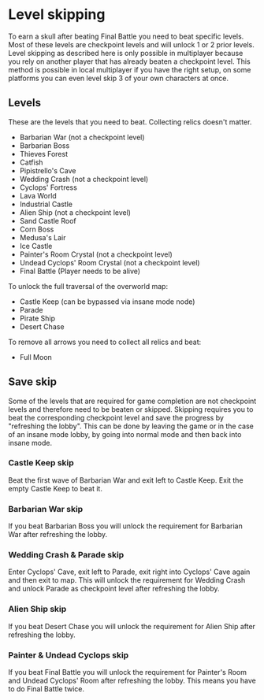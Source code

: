 # Level skipping

To earn a skull after beating Final Battle you need to beat specific levels. Most of these levels are checkpoint levels and will unlock 1 or 2 prior levels. Level skipping as described here is only possible in multiplayer because you rely on another player that has already beaten a checkpoint level. This method is possible in local multiplayer if you have the right setup, on some platforms you can even level skip 3 of your own characters at once.

## Levels

These are the levels that you need to beat. Collecting relics doesn't matter.

- Barbarian War (not a checkpoint level)
- Barbarian Boss
- Thieves Forest
- Catfish
- Pipistrello's Cave
- Wedding Crash (not a checkpoint level)
- Cyclops' Fortress
- Lava World
- Industrial Castle
- Alien Ship (not a checkpoint level)
- Sand Castle Roof
- Corn Boss
- Medusa's Lair
- Ice Castle
- Painter's Room Crystal (not a checkpoint level)
- Undead Cyclops' Room Crystal (not a checkpoint level)
- Final Battle (Player needs to be alive)

To unlock the full traversal of the overworld map:

- Castle Keep (can be bypassed via insane mode node)
- Parade
- Pirate Ship
- Desert Chase

To remove all arrows you need to collect all relics and beat:

- Full Moon

## Save skip

Some of the levels that are required for game completion are not checkpoint levels and therefore need to be beaten or skipped. Skipping requires you to beat the corresponding checkpoint level and save the progress by "refreshing the lobby". This can be done by leaving the game or in the case of an insane mode lobby, by going into normal mode and then back into insane mode.

### Castle Keep skip
Beat the first wave of Barbarian War and exit left to Castle Keep. Exit the empty Castle Keep to beat it.

### Barbarian War skip
If you beat Barbarian Boss you will unlock the requirement for Barbarian War after refreshing the lobby.

### Wedding Crash & Parade skip
Enter Cyclops' Cave, exit left to Parade, exit right into Cyclops' Cave again and then exit to map. This will unlock the requirement for Wedding Crash and unlock Parade as checkpoint level after refreshing the lobby.

### Alien Ship skip
If you beat Desert Chase you will unlock the requirement for Alien Ship after refreshing the lobby.

### Painter & Undead Cyclops skip
If you beat Final Battle you will unlock the requirement for Painter's Room and Undead Cyclops' Room after refreshing the lobby.
This means you have to do Final Battle twice.
